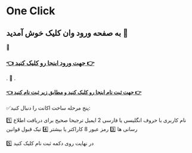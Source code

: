 # One Click
## به صفحه ورود وان کلیک خوش آمدید 👋 
🌹
### [👈 جهت ورود اینجا رو کلیک کنید 👉](https://god.onelivepc.com)
.
🌹
.
#### [👈 جهت ثبت نام اینجا رو کلیک کنید و مطابق زیر ثبت نام کنید 👉](https://god.onelivepc.com/register?aff=TcVmxbIjz8)

✅️پنج مرحله ساخت اکانت را دنبال کنید:

1️⃣ نام کاربری با حروف انگلیسی یا فارسی
2️ ایمیل ترجیحا صحیح برای دریافت اطلاع رسانی ها
3️⃣ رمز عبور 8 کاراکتر یا بیشتر
4️⃣ تیک قبول قوانین

5️⃣ در نهایت روی دکمه ثبت نام کلیک کنید
